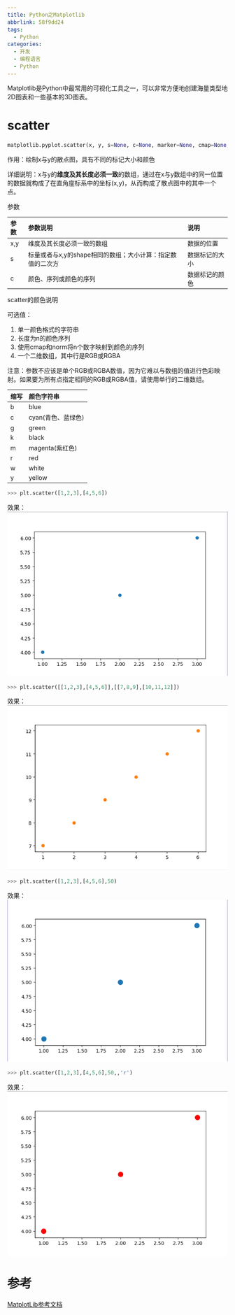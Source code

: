 ```yaml
---
title: Python之Matplotlib
abbrlink: 58f9dd24
tags:
  - Python
categories:
  - 开发
  - 编程语言
  - Python
---
```


Matplotlib是Python中最常用的可视化工具之一，可以非常方便地创建海量类型地2D图表和一些基本的3D图表。

<!-- more -->

# scatter

``` python
matplotlib.pyplot.scatter(x, y, s=None, c=None, marker=None, cmap=None, norm=None, vmin=None, vmax=None, alpha=None, linewidths=None, verts=None, edgecolors=None, hold=None, data=None, **kwargs)
```

作用：绘制x与y的散点图，具有不同的标记大小和颜色

详细说明：x与y的**维度及其长度必须一致**的数组，通过在x与y数组中的同一位置的数据就构成了在直角座标系中的坐标(x,y)，从而构成了散点图中的其中一个点。

参数

|参数|参数说明|说明|
|:---|:---|:---|
|x,y|维度及其长度必须一致的数组|数据的位置|
|s|标量或者与x,y的shape相同的数组；大小计算：指定数值的二次方|数据标记的大小|
|c|颜色、序列或颜色的序列|数据标记的颜色|

scatter的颜色说明

可选值：

1. 单一颜色格式的字符串
2. 长度为n的颜色序列
3. 使用cmap和norm将n个数字映射到颜色的序列
4. 一个二维数组，其中行是RGB或RGBA

注意：参数不应该是单个RGB或RGBA数值，因为它难以与数组的值进行色彩映射。如果要为所有点指定相同的RGB或RGBA值，请使用单行的二维数组。

|缩写|颜色字符串|
|:---|:---|
|b|blue|
|c|cyan(青色、蓝绿色)|
|g|green|
|k|black|
|m|magenta(紫红色)|
|r|red|
|w|white|
|y|yellow|

``` python
>>> plt.scatter([1,2,3],[4,5,6])
```

效果：![x,y为一维数组](/images/matplotlib/scatter01.png)

``` python
>>> plt.scatter([[1,2,3],[4,5,6]],[[7,8,9],[10,11,12]])
```

效果：![x,y为二维数组](/images/matplotlib/scatter02.png)

``` python
>>> plt.scatter([1,2,3],[4,5,6],50)
```

效果：![散点图标记的大小](/images/matplotlib/scatter03.png)

``` python
>>> plt.scatter([1,2,3],[4,5,6],50,,'r')
```

效果：![散点图标记的颜色](/images/matplotlib/scatter04.png)

# 参考

[MatplotLib参考文档](https://matplotlib.org/index.html)
